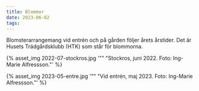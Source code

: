 ```yaml
---
title: Blommor
date: 2023-06-02
tags:
---
```


Blomsterarrangemang vid entrén och på gården följer årets årstider. Det är Husets Trädgårdsklubb (HTK) som står för blommorna.

<div class="justified-gallery">

{% asset_img 2022-07-stockros.jpg '"" "Stockros, juni 2022. Foto: Ing-Marie Alfressson."' %}

{% asset_img 2023-05-entre.jpg '"" "Vid entrén, maj 2023. Foto: Ing-Marie Alfressson."' %}

</div>